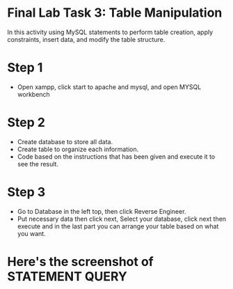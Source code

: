 # Final Lab Task 3: Table Manipulation
In this activity using MySQL statements to perform table creation, apply constraints, insert data, and modify the table structure.
# Step 1
- Open xampp, click start to apache and mysql, and open MYSQL workbench
# Step 2
- Create database to store all data.
- Create table to organize each information.
- Code based on the instructions that has been given and execute it to see the result.
# Step 3
- Go to Database in the left top, then click Reverse Engineer.
- Put necessary data then click next, Select your database, click next then execute and in the last part you can arrange your table based on what you want.

# Here's the screenshot of STATEMENT QUERY


